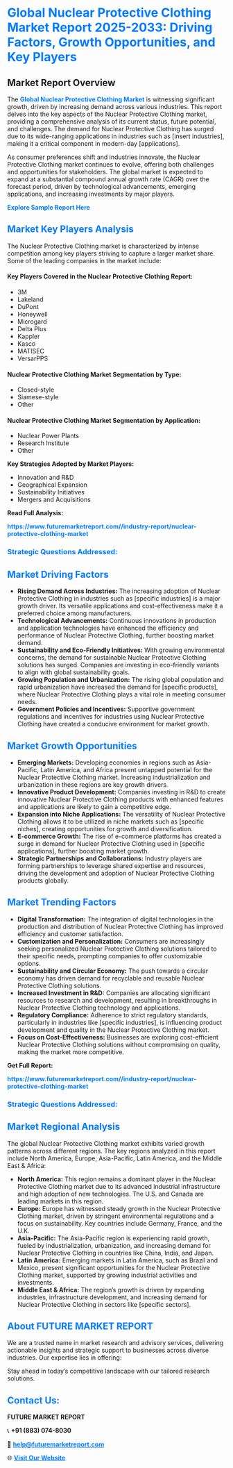 <h1 style="color: #007BFF;">Global Nuclear Protective Clothing Market Report 2025-2033: Driving Factors, Growth Opportunities, and Key Players</h1>

<section id="overview">
<h2>Market Report Overview</h2>
<p>The <a href="https://www.futuremarketreport.com//industry-report/nuclear-protective-clothing-market" style="color: #007BFF; text-decoration: none;"><strong>Global Nuclear Protective Clothing Market</strong></a> is witnessing significant growth, driven by increasing demand across various industries. This report delves into the key aspects of the Nuclear Protective Clothing market, providing a comprehensive analysis of its current status, future potential, and challenges. The demand for Nuclear Protective Clothing has surged due to its wide-ranging applications in industries such as [insert industries], making it a critical component in modern-day [applications].</p>
<p>As consumer preferences shift and industries innovate, the Nuclear Protective Clothing market continues to evolve, offering both challenges and opportunities for stakeholders. The global market is expected to expand at a substantial compound annual growth rate (CAGR) over the forecast period, driven by technological advancements, emerging applications, and increasing investments by major players.</p>
</section>

<section id="overview">
<p><a href="https://www.futuremarketreport.com//request-sample/reportId=90350" style="color: #007BFF; text-decoration: none;"><strong>Explore Sample Report Here</strong></a></p>
</section>

<section id="key-players">
<h2 style="color: #007BFF;">Market Key Players Analysis</h2>
<p>The Nuclear Protective Clothing market is characterized by intense competition among key players striving to capture a larger market share. Some of the leading companies in the market include:</p>
<h4>Key Players Covered in the Nuclear Protective Clothing Report:</h4>
<ul><li>3M</li><li>Lakeland</li><li>DuPont</li><li>Honeywell</li><li>Microgard</li><li>Delta Plus</li><li>Kappler</li><li>Kasco</li><li>MATISEC</li><li>VersarPPS</li></ul>
<h4>Nuclear Protective Clothing Market Segmentation by Type:</h4>
<ul><li>Closed-style</li><li>Siamese-style</li><li>Other</li></ul>

<h4>Nuclear Protective Clothing Market Segmentation by Application:</h4>
<ul><li>Nuclear Power Plants</li><li>Research Institute</li><li>Other</li></ul>
<p><strong>Key Strategies Adopted by Market Players:</strong></p>
<ul>
<li>Innovation and R&D</li>
<li>Geographical Expansion</li>
<li>Sustainability Initiatives</li>
<li>Mergers and Acquisitions</li>
</ul>
</section>

<section>
<p><strong>Read Full Analysis: </strong></p><a href="https://www.futuremarketreport.com//industry-report/nuclear-protective-clothing-market" style="color: #007BFF; text-decoration: none;"><strong>https://www.futuremarketreport.com//industry-report/nuclear-protective-clothing-market</strong></a>
<h3 style="color: #007BFF;">Strategic Questions Addressed:</h3>
</section>

<section id="driving-factors">
<h2 style="color: #007BFF;">Market Driving Factors</h2>
<ul>
<li><strong>Rising Demand Across Industries:</strong> The increasing adoption of Nuclear Protective Clothing in industries such as [specific industries] is a major growth driver. Its versatile applications and cost-effectiveness make it a preferred choice among manufacturers.</li>
<li><strong>Technological Advancements:</strong> Continuous innovations in production and application technologies have enhanced the efficiency and performance of Nuclear Protective Clothing, further boosting market demand.</li>
<li><strong>Sustainability and Eco-Friendly Initiatives:</strong> With growing environmental concerns, the demand for sustainable Nuclear Protective Clothing solutions has surged. Companies are investing in eco-friendly variants to align with global sustainability goals.</li>
<li><strong>Growing Population and Urbanization:</strong> The rising global population and rapid urbanization have increased the demand for [specific products], where Nuclear Protective Clothing plays a vital role in meeting consumer needs.</li>
<li><strong>Government Policies and Incentives:</strong> Supportive government regulations and incentives for industries using Nuclear Protective Clothing have created a conducive environment for market growth.</li>
</ul>
</section>

<section id="growth-opportunities">
<h2 style="color: #007BFF;">Market Growth Opportunities</h2>
<ul>
<li><strong>Emerging Markets:</strong> Developing economies in regions such as Asia-Pacific, Latin America, and Africa present untapped potential for the Nuclear Protective Clothing market. Increasing industrialization and urbanization in these regions are key growth drivers.</li>
<li><strong>Innovative Product Development:</strong> Companies investing in R&D to create innovative Nuclear Protective Clothing products with enhanced features and applications are likely to gain a competitive edge.</li>
<li><strong>Expansion into Niche Applications:</strong> The versatility of Nuclear Protective Clothing allows it to be utilized in niche markets such as [specific niches], creating opportunities for growth and diversification.</li>
<li><strong>E-commerce Growth:</strong> The rise of e-commerce platforms has created a surge in demand for Nuclear Protective Clothing used in [specific applications], further boosting market growth.</li>
<li><strong>Strategic Partnerships and Collaborations:</strong> Industry players are forming partnerships to leverage shared expertise and resources, driving the development and adoption of Nuclear Protective Clothing products globally.</li>
</ul>
</section>

<section id="trending-factors">
<h2 style="color: #007BFF;">Market Trending Factors</h2>
<ul>
<li><strong>Digital Transformation:</strong> The integration of digital technologies in the production and distribution of Nuclear Protective Clothing has improved efficiency and customer satisfaction.</li>
<li><strong>Customization and Personalization:</strong> Consumers are increasingly seeking personalized Nuclear Protective Clothing solutions tailored to their specific needs, prompting companies to offer customizable options.</li>
<li><strong>Sustainability and Circular Economy:</strong> The push towards a circular economy has driven demand for recyclable and reusable Nuclear Protective Clothing solutions.</li>
<li><strong>Increased Investment in R&D:</strong> Companies are allocating significant resources to research and development, resulting in breakthroughs in Nuclear Protective Clothing technology and applications.</li>
<li><strong>Regulatory Compliance:</strong> Adherence to strict regulatory standards, particularly in industries like [specific industries], is influencing product development and quality in the Nuclear Protective Clothing market.</li>
<li><strong>Focus on Cost-Effectiveness:</strong> Businesses are exploring cost-efficient Nuclear Protective Clothing solutions without compromising on quality, making the market more competitive.</li>
</ul>
</section>

<section>
<p><strong>Get Full Report: </strong></p><a href="https://www.futuremarketreport.com//industry-report/nuclear-protective-clothing-market" style="color: #007BFF; text-decoration: none;"><strong>https://www.futuremarketreport.com//industry-report/nuclear-protective-clothing-market</strong></a>
<h3 style="color: #007BFF;">Strategic Questions Addressed:</h3>
</section>


<section id="regional-analysis">
<h2 style="color: #007BFF;">Market Regional Analysis</h2>
<p>The global Nuclear Protective Clothing market exhibits varied growth patterns across different regions. The key regions analyzed in this report include North America, Europe, Asia-Pacific, Latin America, and the Middle East & Africa:</p>
<ul>
<li><strong>North America:</strong> This region remains a dominant player in the Nuclear Protective Clothing market due to its advanced industrial infrastructure and high adoption of new technologies. The U.S. and Canada are leading markets in this region.</li>
<li><strong>Europe:</strong> Europe has witnessed steady growth in the Nuclear Protective Clothing market, driven by stringent environmental regulations and a focus on sustainability. Key countries include Germany, France, and the U.K.</li>
<li><strong>Asia-Pacific:</strong> The Asia-Pacific region is experiencing rapid growth, fueled by industrialization, urbanization, and increasing demand for Nuclear Protective Clothing in countries like China, India, and Japan.</li>
<li><strong>Latin America:</strong> Emerging markets in Latin America, such as Brazil and Mexico, present significant opportunities for the Nuclear Protective Clothing market, supported by growing industrial activities and investments.</li>
<li><strong>Middle East & Africa:</strong> The region’s growth is driven by expanding industries, infrastructure development, and increasing demand for Nuclear Protective Clothing in sectors like [specific sectors].</li>
</ul>
</section>

<footer>
<h2 style="color: #007BFF;">About FUTURE MARKET REPORT</h2>
<p>We are a trusted name in market research and advisory services, delivering actionable insights and strategic support to businesses across diverse industries. Our expertise lies in offering:</p>

<p>Stay ahead in today’s competitive landscape with our tailored research solutions.</p>

<h2 style="color: #007BFF;">Contact Us:</h2>
<p><strong>FUTURE MARKET REPORT</strong></p>
<p>📞 <strong>+91 (883) 074-8030</strong></p>
<p>📧 <strong><a href="mailto:help@futuremarketreport.com" style="color: #007BFF;">help@futuremarketreport.com</a></strong></p>
<p>🌐 <strong><a href="https://www.futuremarketreport.com/" style="color: #007BFF;">Visit Our Website</a></strong></p>
</footer>
